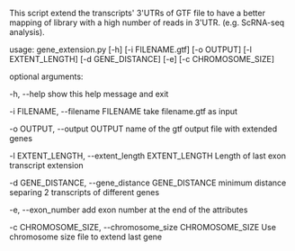 This script extend the transcripts' 3'UTRs of GTF file to have a better mapping of 
library with a high number of reads in 3'UTR. (e.g. ScRNA-seq analysis).

usage: gene_extension.py [-h] [-i FILENAME.gtf] [-o OUTPUT] [-l EXTENT_LENGTH]
                         [-d GENE_DISTANCE] [-e] [-c CHROMOSOME_SIZE]

optional arguments:

  -h, --help            show this help message and exit
  
  -i FILENAME, --filename FILENAME
                        take filename.gtf as input
                        
  -o OUTPUT, --output OUTPUT
                        name of the gtf output file with extended genes
                        
  -l EXTENT_LENGTH, --extent_length EXTENT_LENGTH
                        Length of last exon transcript extension
                        
  -d GENE_DISTANCE, --gene_distance GENE_DISTANCE
                        minimum distance separing 2 transcripts of different
                        genes
                        
  -e, --exon_number     add exon number at the end of the attributes
  
  -c CHROMOSOME_SIZE, --chromosome_size CHROMOSOME_SIZE
                        Use chromosome size file to extend last gene
